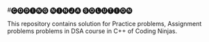 #🅒🅞🅓🅘🅝🅖 🅝🅘🅝🅙🅐 🅢🅞🅛🅤🅣🅘🅞🅝

This repository contains solution for Practice problems, Assignment problems problems in DSA course in C++ of Coding Ninjas.
